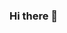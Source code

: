 ### Hi there 👋

<!--
**erenatikk/erenatikk** is a ✨ _special_ ✨ repository because its `README.md` (this file) appears on your GitHub profile.

Here are some ideas to get you started:

- 🔭 I’m currently working on Turkish Statistical Institute
- 📫 How to reach me: 
-->
